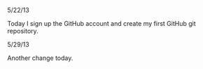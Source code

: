 5/22/13

Today I sign up the GitHub account and create my first GitHub git repository. 

5/29/13

Another change today.
